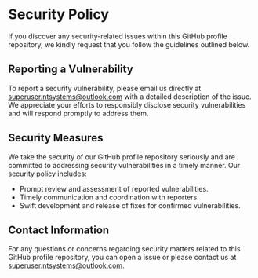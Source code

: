 # Security Policy

If you discover any security-related issues within this GitHub profile repository, we kindly request that you follow the guidelines outlined below.

## Reporting a Vulnerability

To report a security vulnerability, please email us directly at [superuser.ntsystems@outlook.com](superuser.ntsystems@outlook.com) with a detailed description of the issue. We appreciate your efforts to responsibly disclose security vulnerabilities and will respond promptly to address them.

## Security Measures

We take the security of our GitHub profile repository seriously and are committed to addressing security vulnerabilities in a timely manner. Our security policy includes:

- Prompt review and assessment of reported vulnerabilities.
- Timely communication and coordination with reporters.
- Swift development and release of fixes for confirmed vulnerabilities.

## Contact Information

For any questions or concerns regarding security matters related to this GitHub profile repository, you can open a issue or please contact us at [superuser.ntsystems@outlook.com](superuser.ntsystems@outlook.com).
